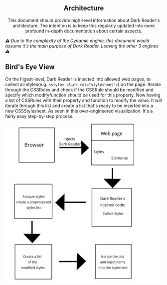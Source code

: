 <h2 align="center">Architecture</h2>

<p align="center">This document should provide high-level information about Dark Reader's architecture.
The intention is to keep this regularly updated into more profound in-depth documentation about certain aspects.</p>

_:warning: Due to the complexity of the Dynamic engine, this document would assume it's the main purpose of Dark Reader. Leaving the other 3 engines :warning:_

## Bird's Eye View

On the higest-level, Dark Reader is injected into allowed web pages, to collect all styles(e.g. `<style> <link rel="stylesheet">`) on the page.
Iterate through the CSSRules and check if the CSSRule should be modified and specify which modifyfunction should be used for this property.
Now having a list of CSSRules with their property and function to modify the value. It will iterate through this list and create a list that's ready to be inserted into a new CSSStylesheet. As seen in this over-engineered visualization. It's a fairly easy step-by-step process. 

![Diagram](./.github/docs/bird-eye-view.svg)
